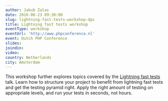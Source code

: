 ```yaml
---
author: Jakub Zalas
date: 2016-06-23 09:30:00
slug: lightning-fast-tests-workshop-dpc
title: Lightning fast tests workshop
eventType: workshop
eventUrl: 'http://www.phpconference.nl'
event: Dutch PHP Conference
slides:
joindin:
video:
country: Netherlands
city: Amsterdam
---
```


This workshop further explores topics covered by the
[Lightning fast tests](/talks/2016/lightning-fast-tests-dpc/) talk.
Learn how to structure your project to benefit from lightning fast tests
and get the testing pyramid right. Apply the right amount of testing
on appropriate levels, and run your tests in seconds, not hours.
